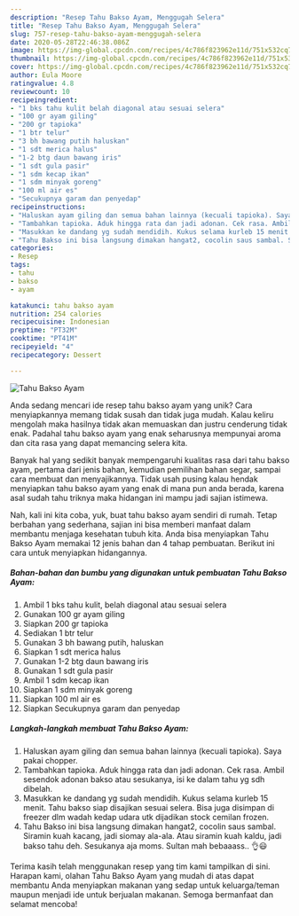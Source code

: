```yaml
---
description: "Resep Tahu Bakso Ayam, Menggugah Selera"
title: "Resep Tahu Bakso Ayam, Menggugah Selera"
slug: 757-resep-tahu-bakso-ayam-menggugah-selera
date: 2020-05-28T22:46:38.086Z
image: https://img-global.cpcdn.com/recipes/4c786f823962e11d/751x532cq70/tahu-bakso-ayam-foto-resep-utama.jpg
thumbnail: https://img-global.cpcdn.com/recipes/4c786f823962e11d/751x532cq70/tahu-bakso-ayam-foto-resep-utama.jpg
cover: https://img-global.cpcdn.com/recipes/4c786f823962e11d/751x532cq70/tahu-bakso-ayam-foto-resep-utama.jpg
author: Eula Moore
ratingvalue: 4.8
reviewcount: 10
recipeingredient:
- "1 bks tahu kulit belah diagonal atau sesuai selera"
- "100 gr ayam giling"
- "200 gr tapioka"
- "1 btr telur"
- "3 bh bawang putih haluskan"
- "1 sdt merica halus"
- "1-2 btg daun bawang iris"
- "1 sdt gula pasir"
- "1 sdm kecap ikan"
- "1 sdm minyak goreng"
- "100 ml air es"
- "Secukupnya garam dan penyedap"
recipeinstructions:
- "Haluskan ayam giling dan semua bahan lainnya (kecuali tapioka). Saya pakai chopper."
- "Tambahkan tapioka. Aduk hingga rata dan jadi adonan. Cek rasa. Ambil sesendok adonan bakso atau sesukanya, isi ke dalam tahu yg sdh dibelah."
- "Masukkan ke dandang yg sudah mendidih. Kukus selama kurleb 15 menit. Tahu bakso siap disajikan sesuai selera. Bisa juga disimpan di freezer dlm wadah kedap udara utk dijadikan stock cemilan frozen."
- "Tahu Bakso ini bisa langsung dimakan hangat2, cocolin saus sambal. Siramin kuah kacang, jadi siomay ala-ala. Atau siramin kuah kaldu, jadi bakso tahu deh. Sesukanya aja moms. Sultan mah bebaaass.. 👌😃"
categories:
- Resep
tags:
- tahu
- bakso
- ayam

katakunci: tahu bakso ayam 
nutrition: 254 calories
recipecuisine: Indonesian
preptime: "PT32M"
cooktime: "PT41M"
recipeyield: "4"
recipecategory: Dessert

---
```



![Tahu Bakso Ayam](https://img-global.cpcdn.com/recipes/4c786f823962e11d/751x532cq70/tahu-bakso-ayam-foto-resep-utama.jpg)

Anda sedang mencari ide resep tahu bakso ayam yang unik? Cara menyiapkannya memang tidak susah dan tidak juga mudah. Kalau keliru mengolah maka hasilnya tidak akan memuaskan dan justru cenderung tidak enak. Padahal tahu bakso ayam yang enak seharusnya mempunyai aroma dan cita rasa yang dapat memancing selera kita.

Banyak hal yang sedikit banyak mempengaruhi kualitas rasa dari tahu bakso ayam, pertama dari jenis bahan, kemudian pemilihan bahan segar, sampai cara membuat dan menyajikannya. Tidak usah pusing kalau hendak menyiapkan tahu bakso ayam yang enak di mana pun anda berada, karena asal sudah tahu triknya maka hidangan ini mampu jadi sajian istimewa.




Nah, kali ini kita coba, yuk, buat tahu bakso ayam sendiri di rumah. Tetap berbahan yang sederhana, sajian ini bisa memberi manfaat dalam membantu menjaga kesehatan tubuh kita. Anda bisa menyiapkan Tahu Bakso Ayam memakai 12 jenis bahan dan 4 tahap pembuatan. Berikut ini cara untuk menyiapkan hidangannya.

<!--inarticleads1-->

##### Bahan-bahan dan bumbu yang digunakan untuk pembuatan Tahu Bakso Ayam:

1. Ambil 1 bks tahu kulit, belah diagonal atau sesuai selera
1. Gunakan 100 gr ayam giling
1. Siapkan 200 gr tapioka
1. Sediakan 1 btr telur
1. Gunakan 3 bh bawang putih, haluskan
1. Siapkan 1 sdt merica halus
1. Gunakan 1-2 btg daun bawang iris
1. Gunakan 1 sdt gula pasir
1. Ambil 1 sdm kecap ikan
1. Siapkan 1 sdm minyak goreng
1. Siapkan 100 ml air es
1. Siapkan Secukupnya garam dan penyedap




<!--inarticleads2-->

##### Langkah-langkah membuat Tahu Bakso Ayam:

1. Haluskan ayam giling dan semua bahan lainnya (kecuali tapioka). Saya pakai chopper.
1. Tambahkan tapioka. Aduk hingga rata dan jadi adonan. Cek rasa. Ambil sesendok adonan bakso atau sesukanya, isi ke dalam tahu yg sdh dibelah.
1. Masukkan ke dandang yg sudah mendidih. Kukus selama kurleb 15 menit. Tahu bakso siap disajikan sesuai selera. Bisa juga disimpan di freezer dlm wadah kedap udara utk dijadikan stock cemilan frozen.
1. Tahu Bakso ini bisa langsung dimakan hangat2, cocolin saus sambal. Siramin kuah kacang, jadi siomay ala-ala. Atau siramin kuah kaldu, jadi bakso tahu deh. Sesukanya aja moms. Sultan mah bebaaass.. 👌😃




Terima kasih telah menggunakan resep yang tim kami tampilkan di sini. Harapan kami, olahan Tahu Bakso Ayam yang mudah di atas dapat membantu Anda menyiapkan makanan yang sedap untuk keluarga/teman maupun menjadi ide untuk berjualan makanan. Semoga bermanfaat dan selamat mencoba!
